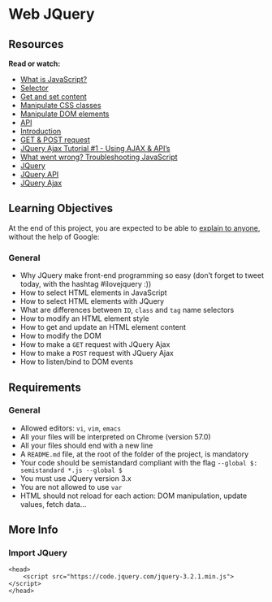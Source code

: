 # Web JQuery
## Resources
**Read or watch:**

- [What is JavaScript?](https://developer.mozilla.org/en-US/docs/Learn/JavaScript/First_steps/What_is_JavaScript)
- [Selector](https://jquery-tutorial.net/selectors/using-elements-ids-and-classes/)
- [Get and set content](https://jquery-tutorial.net/dom-manipulation/getting-and-setting-content/)
- [Manipulate CSS classes](https://jquery-tutorial.net/dom-manipulation/getting-and-setting-css-classes/)
- [Manipulate DOM elements](https://jquery-tutorial.net/dom-manipulation/the-append-and-prepend-methods/)
- [API](https://oscarotero.com/jquery/)
- [Introduction](https://jquery-tutorial.net/ajax/introduction/)
- [GET & POST request](https://jquery-tutorial.net/ajax/the-get-and-post-methods/)
- [JQuery Ajax Tutorial #1 - Using AJAX & API’s](https://www.youtube.com/watch?v=fEYx8dQr_cQ)
- [What went wrong? Troubleshooting JavaScript](https://developer.mozilla.org/en-US/docs/Learn/JavaScript/First_steps/What_went_wrong)
- [JQuery](https://jquery.com/)
- [JQuery API](https://api.jquery.com/)
- [JQuery Ajax](https://learn.jquery.com/ajax/)

## Learning Objectives
At the end of this project, you are expected to be able to [explain to anyone](), without the help of Google:

### General
- Why JQuery make front-end programming so easy (don’t forget to tweet today, with the hashtag #ilovejquery :))
- How to select HTML elements in JavaScript
- How to select HTML elements with JQuery
- What are differences between ```ID```, ```class``` and ```tag``` name selectors
- How to modify an HTML element style
- How to get and update an HTML element content
- How to modify the DOM
- How to make a ```GET``` request with JQuery Ajax
- How to make a ```POST``` request with JQuery Ajax
- How to listen/bind to DOM events

## Requirements
### General
- Allowed editors: ```vi```, ```vim```, ```emacs```
- All your files will be interpreted on Chrome (version 57.0)
- All your files should end with a new line
- A ```README.md``` file, at the root of the folder of the project, is mandatory
- Your code should be semistandard compliant with the flag ```--global $: semistandard *.js --global $```
- You must use JQuery version 3.x
- You are not allowed to use ```var```
- HTML should not reload for each action: DOM manipulation, update values, fetch data…

## More Info
### Import JQuery
```
<head>
    <script src="https://code.jquery.com/jquery-3.2.1.min.js"></script>
</head>
```
